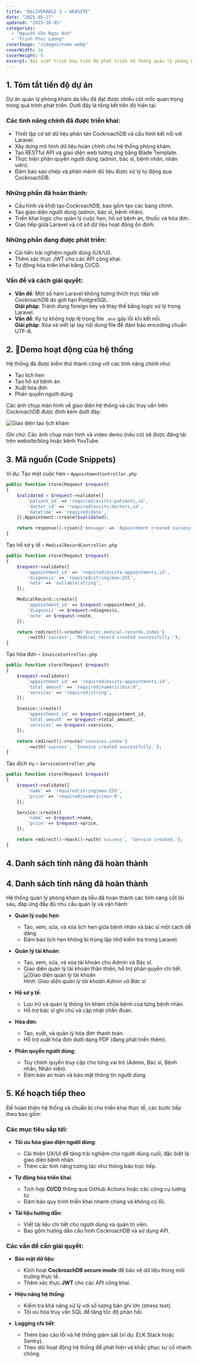 ```yaml
---
title: "DELIVERABLE 3 – WEBSITE"
date: "2025-05-27"
updated: "2025-30-05"
categories:
  - "Nguyễn Văn Ngọc Anh"
  - "Trịnh Phúc Lương"
coverImage: "/images/home.webp"
coverWidth: 16
coverHeight: 9
excerpt: Bài viết trình bày tiến độ phát triển hệ thống quản lý phòng khám da liễu.
---
```


## 1. Tóm tắt tiến độ dự án

Dự án quản lý phòng khám da liễu đã đạt được nhiều cột mốc quan trọng trong quá trình phát triển. Dưới đây là tổng kết tiến độ hiện tại:

### Các tính năng chính đã được triển khai:
- Thiết lập cơ sở dữ liệu phân tán CockroachDB và cấu hình kết nối với Laravel.
- Xây dựng mô hình dữ liệu hoàn chỉnh cho hệ thống phòng khám.
- Tạo RESTful API và giao diện web tương ứng bằng Blade Template.
- Thực hiện phân quyền người dùng (admin, bác sĩ, bệnh nhân, nhân viên).
- Đảm bảo sao chép và phân mảnh dữ liệu được xử lý tự động qua CockroachDB.

### Những phần đã hoàn thành:
- Cấu hình và khởi tạo CockroachDB, bao gồm tạo các bảng chính.
- Tạo giao diện người dùng (admin, bác sĩ, bệnh nhân).
- Triển khai logic cho quản lý cuộc hẹn, hồ sơ bệnh án, thuốc và hóa đơn.
- Giao tiếp giữa Laravel và cơ sở dữ liệu hoạt động ổn định.

### Những phần đang được phát triển:
- Cải tiến trải nghiệm người dùng (UX/UI).
- Thêm xác thực JWT cho các API công khai.
- Tự động hóa triển khai bằng CI/CD.

### Vấn đề và cách giải quyết:
- **Vấn đề**: Một số hàm Laravel không tương thích trực tiếp với CockroachDB do giới hạn PostgreSQL.  
  **Giải pháp**: Tránh dùng foreign key và thay thế bằng logic xử lý trong Laravel.
- **Vấn đề**: Ký tự không hợp lệ trong file `.env` gây lỗi khi kết nối.  
  **Giải pháp**: Xóa và viết lại tay nội dung file để đảm bảo encoding chuẩn UTF-8.

## 2. 📸Demo hoạt động của hệ thống

Hệ thống đã được kiểm thử thành công với các tính năng chính như:
- Tạo lịch hẹn
- Tạo hồ sơ bệnh án
- Xuất hóa đơn
- Phân quyền người dùng

Các ảnh chụp màn hình về giao diện hệ thống và các truy vấn trên CockroachDB được đính kèm dưới đây:

![Giao diện tạo lịch khám](/images/giaodienhen.png)

*Ghi chú*: Các ảnh chụp màn hình và video demo (nếu có) sẽ được đăng tải trên website/blog hoặc kênh YouTube.

## 3. Mã nguồn (Code Snippets)

Ví dụ: Tạo một cuộc hẹn – `AppointmentController.php`

```php
public function store(Request $request)
{
    $validated = $request->validate([
        'patient_id' => 'required|exists:patients,id',
        'doctor_id' => 'required|exists:doctors,id',
        'datetime' => 'required|date',
    ]);Appointment::create($validated);

    return response()->json(['message' => 'Appointment created successfully']);
}
```

Tạo hồ sơ y tế – `MedicalRecordController.php`

```php
public function store(Request $request)
{
    $request->validate([
        'appointment_id' => 'required|exists:appointments,id',
        'diagnosis' => 'required|string|max:255',
        'note' => 'nullable|string',
    ]);

    MedicalRecord::create([
        'appointment_id' => $request->appointment_id,
        'diagnosis' => $request->diagnosis,
        'note' => $request->note,
    ]);

    return redirect()->route('doctor.medical-records.index')
        ->with('success', 'Medical record created successfully.');
}
```

Tạo hóa đơn – `InvoiceController.php`

```php
public function store(Request $request)
{
    $request->validate([
        'appointment_id' => 'required|exists:appointments,id',
        'total_amount' => 'required|numeric|min:0',
        'services' => 'required|string',
    ]);

    Invoice::create([
        'appointment_id' => $request->appointment_id,
        'total_amount' => $request->total_amount,
        'services' => $request->services,
    ]);

    return redirect()->route('invoices.index')
        ->with('success', 'Invoice created successfully.');
}
```

Tạo dịch vụ – `ServiceController.php`

```php
public function store(Request $request)
{
    $request->validate([
        'name' => 'required|string|max:255',
        'price' => 'required|numeric|min:0',
    ]);

    Service::create([
        'name' => $request->name,
        'price' => $request->price,
    ]);

    return redirect()->back()->with('success', 'Service created.');
}

```
## 4. Danh sách tính năng đã hoàn thành

## 4. Danh sách tính năng đã hoàn thành

Hệ thống quản lý phòng khám da liễu đã hoàn thành các tính năng cốt lõi sau, đáp ứng đầy đủ nhu cầu quản lý và vận hành:

- **Quản lý cuộc hẹn**:

  - Tạo, xem, sửa, và xóa lịch hẹn giữa bệnh nhân và bác sĩ một cách dễ dàng.
  - Đảm bảo lịch hẹn không bị trùng lặp nhờ kiểm tra trong Laravel.

- **Quản lý tài khoản**:

  - Tạo, xem, sửa, và xóa tài khoản cho Admin và Bác sĩ.
  - Giao diện quản lý tài khoản thân thiện, hỗ trợ phân quyền chi tiết.
  ![Giao diện quản lý tài khoản](/images/qltk.png)  
*Hình: Giao diện quản lý tài khoản Admin và Bác sĩ*

- **Hồ sơ y tế**:

  - Lưu trữ và quản lý thông tin khám chữa bệnh của từng bệnh nhân.
  - Hỗ trợ bác sĩ ghi chú và cập nhật chẩn đoán.

- **Hóa đơn**:

  - Tạo, xuất, và quản lý hóa đơn thanh toán.
  - Hỗ trợ xuất hóa đơn dưới dạng PDF (đang phát triển thêm).

- **Phân quyền người dùng**:

  - Tùy chỉnh quyền truy cập cho từng vai trò (Admin, Bác sĩ, Bệnh nhân, Nhân viên).
  - Đảm bảo an toàn và bảo mật thông tin người dùng.

## 5. Kế hoạch tiếp theo

Để hoàn thiện hệ thống và chuẩn bị cho triển khai thực tế, các bước tiếp theo bao gồm:

### Các mục tiêu sắp tới:
- **Tối ưu hóa giao diện người dùng**:  
  - Cải thiện UX/UI để tăng trải nghiệm cho người dùng cuối, đặc biệt là giao diện bệnh nhân.  
  - Thêm các tính năng tương tác như thông báo trực tiếp.

- **Tự động hóa triển khai**:  
  - Tích hợp **CI/CD** thông qua GitHub Actions hoặc các công cụ tương tự.  
  - Đảm bảo quy trình triển khai nhanh chóng và không có lỗi.

- **Tài liệu hướng dẫn**:  
  - Viết tài liệu chi tiết cho người dùng và quản trị viên.  
  - Bao gồm hướng dẫn cấu hình CockroachDB và sử dụng API.

### Các vấn đề cần giải quyết:
- **Bảo mật dữ liệu**:  
  - Kích hoạt **CockroachDB secure mode** để bảo vệ dữ liệu trong môi trường thực tế.  
  - Thêm xác thực **JWT** cho các API công khai.

- **Hiệu năng hệ thống**:  
  - Kiểm tra khả năng xử lý với số lượng bản ghi lớn (stress test).  
  - Tối ưu hóa truy vấn SQL để tăng tốc độ phản hồi.

- **Logging chi tiết**:  
  - Thêm báo cáo lỗi và hệ thống giám sát (ví dụ: ELK Stack hoặc Sentry).  
  - Theo dõi hoạt động hệ thống để phát hiện và khắc phục sự cố nhanh chóng.

